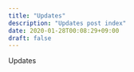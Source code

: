 ```yaml
---
title: "Updates"
description: "Updates post index"
date: 2020-01-28T00:08:29+09:00
draft: false
---
```


Updates
